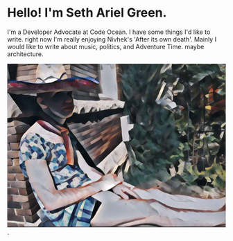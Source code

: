 # Hello! I'm Seth Ariel Green.

I'm a Developer Advocate at Code Ocean. I have some things I'd like to write. right now I'm really enjoying Nivhek's 'After its own death'. Mainly I would like to write about music, politics, and Adventure Time. maybe architecture.


![This is me](./_assets/sundress-style.png).
